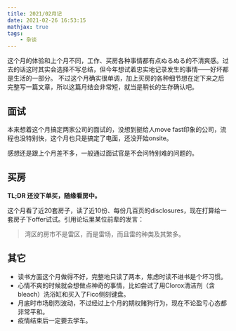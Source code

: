 ```yaml
---
title: 2021/02月记
date: 2021-02-26 16:53:15
mathjax: true
tags:
	- 杂谈
---
```


 这个月的体验和上个月不同，工作、买房各种事情都有点ぬるぬる的不清爽感。过去的话这时其实会选择不写总结，但今年想试着忠实地记录发生的事情——好坏都是生活的一部分。
不过这个月确实很单调，加上买房的各种细节想在定下来之后完整写一篇文章，所以这篇月结会非常短，就当是稍长的生存确认吧。

<!-- more -->

## 面试

本来想着这个月搞定两家公司的面试的，没想到挺给人move fast印象的公司，流程也没特别快，这个月也只是搞定了电面，还没开始onsite。

感想还是跟上个月差不多，一般通过面试官是不会问特别难的问题的。

## 买房

**TL;DR 还没下单买，随缘看房中。**

这个月看了近20套房子，读了近10份、每份几百页的disclosures，现在打算给一套房子下offer试试。引用论坛里某位前辈的发言：

> 湾区的房市不是雷区，而是雷场，而且雷的种类及其繁多。 

## 其它

- 读书方面这个月做得不好，完整地只读了两本，焦虑时读不进书是个坏习惯。
- 心情不爽的时候就会想做点神奇的事情，比如尝试了用Clorox清洁剂（含bleach）洗浴缸和买入了Fico侧刻键盘。
- 月底时市场剧烈波动，不过经过上个月的期权赌狗行为，现在不论盈亏心态都非常平和。
- 疫情结束后一定要去学车。

